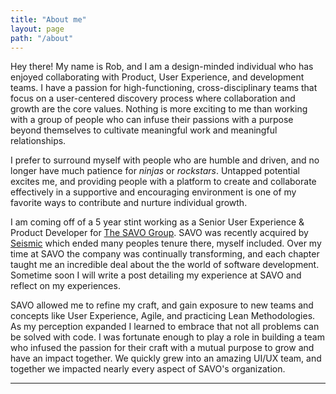 ```yaml
---
title: "About me"
layout: page
path: "/about"
---
```


Hey there!  My name is Rob, and I am a design-minded individual who has enjoyed collaborating with Product, User Experience, and development teams.  I have a passion for high-functioning, cross-disciplinary teams that focus on a user-centered discovery process where collaboration and growth are the core values.  Nothing is more exciting to me than working with a group of people who can infuse their passions with a purpose beyond themselves to cultivate meaningful work and meaningful relationships.

I prefer to surround myself with people who are humble and driven, and no longer have much patience for *ninjas* or *rockstars*.  Untapped potential excites me, and providing people with a platform to create and collaborate effectively in a supportive and encouraging environment is one of my favorite ways to contribute and nurture individual growth.

I am coming off of a 5 year stint working as a Senior User Experience & Product Developer for [The SAVO Group](http://savogroup.com/).  SAVO was recently acquired by [Seismic](https://seismic.com/) which ended many peoples tenure there, myself included.  Over my time at SAVO the company was continually transforming, and each chapter taught me an incredible deal about the the world of software development.  Sometime soon I will write a post detailing my experience at SAVO and reflect on my experiences.

SAVO allowed me to refine my craft, and gain exposure to new teams and concepts like User Experience, Agile, and practicing Lean Methodologies.  As my perception expanded I learned to embrace that not all problems can be solved with code. I was fortunate enough to play a role in building a team who infused the passion for their craft with a mutual purpose to grow and have an impact together.  We quickly grew into an amazing UI/UX team, and together we impacted nearly every aspect of SAVO's organization.  

<!-- ### In the beginning...

I have always someone driven by creativity and feel.  Growing up my best friend [Joe](http://joesid.com/) and I were always building and creating things.  Someday I may write a post detailing the rocket car we built using [LEGO Technics](https://www.amazon.com/LEGO-Technic-Rally-42077-Building/dp/B075QZMNY8/) & [Hobby Rocket Engines](https://en.wikipedia.org/wiki/Model_rocket). We loved to draw, and thought for certain we would make a video game someday (which could totally still happen).  Moving into High School I began to discover writing, and started writing short stories and poetry.  In 2002 at 19 years old I was nominated for Poet of the Year by the now dead Poetry.com for my poem [Breathe](/poetry/breathe).  

### Livin' the dream

Academia was not a strength in my youth, so by 2004 I started exploring music as my core focus and taught myself how to play guitar.  Fueled by the passion of becoming a rockstar, for the next few years I worked on refining that craft.  I reconnected with some friends from High School, and we moved in together and began playing and recording together.  The apartment quickly transformed into a recording studio, complete with a microphone stand in the shower.  Over time our group of friends and collaborators grew, and we recognized that this was more of a community than a band.  Thus we named our community 'E Washington Ave', after the street the core group was living on and where most of us would meet up and play.

### The catalyst

Back in those days, MySpace Music was the revolutionary new way to get your music online and promote your group.  Being the most technically inclined member of our group, I took it upon myself to manage our online presence and soon after discovered that I could write some very basic HTML & CSS to customize the look of our MySpace pages.  This is where my love affair with Web Design and Development began, and over the next few years I was able to nurture that love into a career.  I had discovered something that encompassed nearly all of my passions, and a burning fire was lit inside of me.  Like anything in life, you learn best by doing so I started building websites for people in my network while working as a Server, Bartender, & Barista.

Around 2010 I caught a break and was picked up by [Creative Circle](https://creativecircle.com/), a creative staffing agency.  They helped me land my first contract gig at The University of Chicago Booth School of Business, and the rest is history.  

### Back to the future

Fast forward to today, and I am coming off of a 5 year stint working as a Senior User Experience & Product Developer for [The SAVO Group](http://savogroup.com/).  SAVO was recently acquired by [Seismic](https://seismic.com/) which ended many peoples tenure there, myself included.  Over my time at SAVO the company was continually transforming, and each chapter taught me an incredible deal about the the world of software development.  Sometime soon I will write a post detailing my experience at SAVO and reflect on my experiences.

My time at SAVO allowed me to refine my craft, and gain exposure to new teams and concepts like User Experience, Agile, and practicing Lean Methodologies.  As my perception expanded I learned to embrace that not all problems can be solved with code. I was fortunate enough to play a role in building a team who infused the passion for their craft with a mutual purpose to grow and have an impact together.  We quickly grew into one of the best UI/UX teams many of our peers had the pleasure to work with, and together we impacted nearly every aspect of SAVO's organization.  

I prefer to surround myself with people who are humble and driven, and no longer have much patience for *ninjas* or *rockstars*.  Untapped potential excites me, and providing people with a platform to create and collaborate effectively in a supportive and encouraging environment is one of my favorite ways to contribute and nurture individual growth. -->

---
